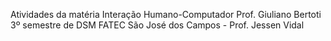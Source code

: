 Atividades da matéria Interação Humano-Computador
Prof. Giuliano Bertoti
3º semestre de DSM
FATEC São José dos Campos - Prof. Jessen Vidal



